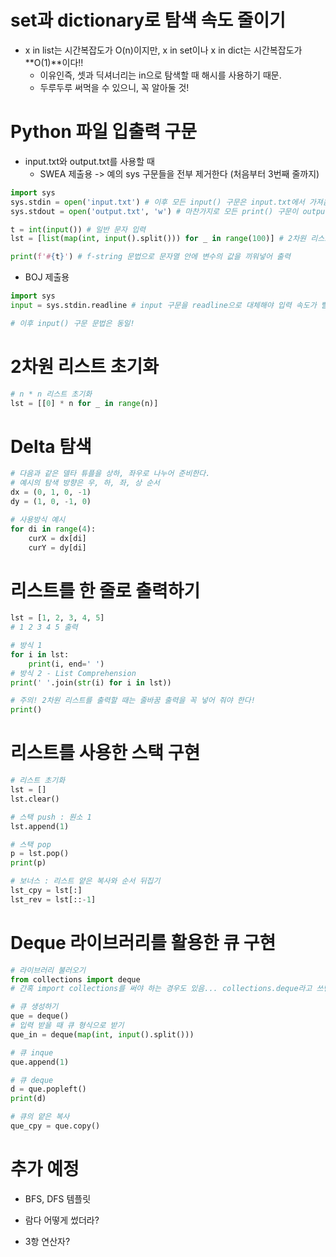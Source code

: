 # set과 dictionary로 탐색 속도 줄이기

- x in list는 시간복잡도가 O(n)이지만, x in set이나 x in dict는 시간복잡도가 **O(1)**이다!!
  - 이유인즉, 셋과 딕셔너리는 in으로 탐색할 때 해시를 사용하기 때문.
  - 두루두루 써먹을 수 있으니, 꼭 알아둘 것!



# Python 파일 입출력 구문

- input.txt와 output.txt를 사용할 때
  - SWEA 제출용 -> 예의 sys 구문들을 전부 제거한다 (처음부터 3번째 줄까지)

```python
import sys
sys.stdin = open('input.txt') # 이후 모든 input() 구문은 input.txt에서 가져옴
sys.stdout = open('output.txt', 'w') # 마찬가지로 모든 print() 구문이 output.txt에서 동작. w 설정은 기존 파일에 내용이 있어도 새로 덮어씌움

t = int(input()) # 일반 문자 입력
lst = [list(map(int, input().split())) for _ in range(100)] # 2차원 리스트 입력

print(f'#{t}') # f-string 문법으로 문자열 안에 변수의 값을 끼워넣어 출력
```

- BOJ 제출용

```python
import sys
input = sys.stdin.readline # input 구문을 readline으로 대체해야 입력 속도가 빨라진다

# 이후 input() 구문 문법은 동일!
```



# 2차원 리스트 초기화

```python
# n * n 리스트 초기화
lst = [[0] * n for _ in range(n)]
```



# Delta 탐색

```python
# 다음과 같은 델타 튜플을 상하, 좌우로 나누어 준비한다.
# 예시의 탐색 방향은 우, 하, 좌, 상 순서
dx = (0, 1, 0, -1)
dy = (1, 0, -1, 0)

# 사용방식 예시
for di in range(4):
    curX = dx[di]
    curY = dy[di]
```



# 리스트를 한 줄로 출력하기

```python
lst = [1, 2, 3, 4, 5]
# 1 2 3 4 5 출력

# 방식 1
for i in lst:
    print(i, end=' ')
# 방식 2 - List Comprehension
print(' '.join(str(i) for i in lst))

# 주의! 2차원 리스트를 출력할 때는 줄바꿈 출력을 꼭 넣어 줘야 한다!
print()
```



# 리스트를 사용한 스택 구현

```python
# 리스트 초기화
lst = []
lst.clear()

# 스택 push : 원소 1
lst.append(1)

# 스택 pop
p = lst.pop()
print(p)

# 보너스 : 리스트 얕은 복사와 순서 뒤집기
lst_cpy = lst[:]
lst_rev = lst[::-1]
```



# Deque 라이브러리를 활용한 큐 구현

```python
# 라이브러리 불러오기
from collections import deque
# 간혹 import collections를 써야 하는 경우도 있음... collections.deque라고 쓰면 됨

# 큐 생성하기
que = deque()
# 입력 받을 때 큐 형식으로 받기
que_in = deque(map(int, input().split()))

# 큐 inque
que.append(1)

# 큐 deque
d = que.popleft()
print(d)

# 큐의 얕은 복사
que_cpy = que.copy()
```



# 추가 예정

- BFS,  DFS 템플릿

- 람다 어떻게 썼더라?
- 3항 연산자?
